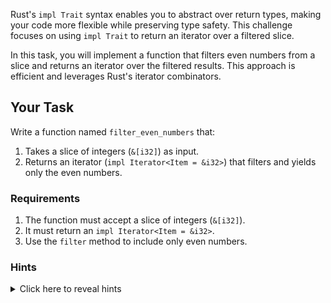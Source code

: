 Rust's `impl Trait` syntax enables you to abstract over return types, making your code more flexible while preserving type safety. This challenge focuses on using `impl Trait` to return an iterator over a filtered slice.

In this task, you will implement a function that filters even numbers from a slice and returns an iterator over the filtered results. This approach is efficient and leverages Rust's iterator combinators.

## Your Task

Write a function named `filter_even_numbers` that:

1. Takes a slice of integers (`&[i32]`) as input.
2. Returns an iterator (`impl Iterator<Item = &i32>`) that filters and yields only the even numbers.

### Requirements

1. The function must accept a slice of integers (`&[i32]`).
2. It must return an `impl Iterator<Item = &i32>`.
3. Use the `filter` method to include only even numbers.

### Hints

<details>
    <summary>Click here to reveal hints</summary>

- Use the `.into_iter()` method to create an iterator over the slice.
- Use the `filter` method to filter out odd numbers.
- `%` can determine whether a number is even.

</details>
